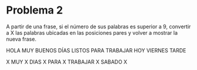 # Problema 2

A partir de una frase, si el número de sus palabras es superior a 9, convertir a X las palabras ubicadas en las posiciones pares y volver a mostrar la nueva frase.

HOLA MUY BUENOS DÍAS LISTOS PARA TRABAJAR HOY VIERNES TARDE

X MUY X DIAS X PARA X TRABAJAR X SABADO X